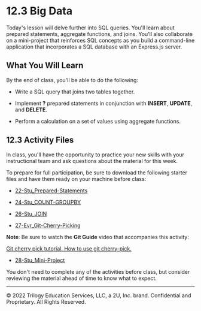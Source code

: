 # 12.3 Big Data
Today's lesson will delve further into SQL queries. You'll learn about prepared statements, aggregate functions, and joins. You'll also collaborate on a mini-project that reinforces SQL concepts as you build a command-line application that incorporates a SQL database with an Express.js server.

## What You Will Learn
By the end of class, you'll be able to do the following:

* Write a SQL query that joins two tables together.

* Implement **?** prepared statements in conjunction with **INSERT**, **UPDATE**, and **DELETE**.

* Perform a calculation on a set of values using aggregate functions.

## 12.3 Activity Files
In class, you'll have the opportunity to practice your new skills with your instructional team and ask questions about the material for this week.

To prepare for full participation, be sure to download the following starter files and have them ready on your machine before class:

* [22-Stu_Prepared-Statements](https://static.fullstack-bootcamp.com/lesson-files/12-SQL/22-Stu_Prepared-Statements.zip)

* [24-Stu_COUNT-GROUPBY](https://static.fullstack-bootcamp.com/lesson-files/12-SQL/24-Stu_COUNT-GROUPBY.zip)

* [26-Stu_JOIN](https://static.fullstack-bootcamp.com/lesson-files/12-SQL/26-Stu_JOIN.zip)

* [27-Evr_Git-Cherry-Picking](https://static.fullstack-bootcamp.com/lesson-files/12-SQL/27-Evr_Git-Cherry-Picking.zip)

**Note**: Be sure to watch the **Git Guide** video that accompanies this activity:

[Git cherry pick tutorial. How to use git cherry-pick.](https://www.youtube.com/watch?v=wIY824wWpu4)

* [28-Stu_Mini-Project](https://static.fullstack-bootcamp.com/lesson-files/12-SQL/28-Stu_Mini-Project.zip)

You don't need to complete any of the activities before class, but consider reviewing the material ahead of time to know what to expect.

---
© 2022 Trilogy Education Services, LLC, a 2U, Inc. brand. Confidential and Proprietary. All Rights Reserved.